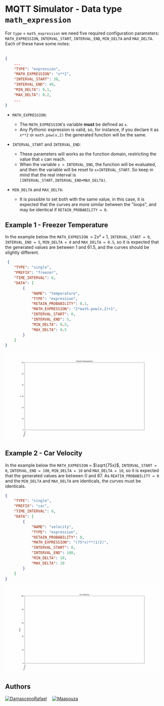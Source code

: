 # MQTT Simulator - Data type `math_expression`

For `type` = `math_expression` we need five required configuration parameters: `MATH_EXPRESSION`, `INTERVAL_START`, `INTERVAL_END`, `MIN_DELTA` and `MAX_DELTA`. Each of these have some notes:

```json

{
    ... 
    "TYPE": "expression",
    "MATH_EXPRESSION": "x**2",
    "INTERVAL_START": 30,
    "INTERVAL_END": 40,
    "MIN_DELTA": 0.1,
    "MAX_DELTA": 0.2,
    ...
}
```

* `MATH_EXPRESSION`: 
  * The  `MATH_EXPRESSION`'s variable **must** be defined as `x`. 
  * Any *Pythonic* expression is valid, so, for instance, if you declare it as `x**2` or `math.pow(x,2)` the generated function will be the same.

* `INTERVAL_START` and `INTERVAL_END`: 
  * These parameters will works as the function domain, restricting the value that `x` can reach. 
  * When the variable `x > INTERVAL_END`, the function will be evaluated, and then the variable will be reset to `x=INTERVAL_START`. So keep in mind that the real interval is `[INTERVAL_START,INTERVAL_END+MAX_DELTA)`.

* `MIN_DELTA` and `MAX_DELTA`:
  * It is possible to set both with the same value, in this case, it is expected that the curves are more similar between the "loops", and may be identical if `RETAIN_PROBABILITY = 0`.

## Example 1 - Freezer Temperature

In the example below the `MATH_EXPRESION `= $2x²+1$, `INTERVAL_START = 0`, `INTERVAL_END = 5`, `MIN_DELTA = 0` and `MAX_DELTA = 0.5`, so it is expected that the generated values are between 1 and 61.5, and the curves should be slightly different.


```json
 {
    "TYPE": "single",
    "PREFIX": "freezer",
    "TIME_INTERVAL": 6,
    "DATA": [
        {
            "NAME": "temperature",
            "TYPE": "expression",
            "RETAIN_PROBABILITY": 0.1,
            "MATH_EXPRESSION": "2*math.pow(x,2)+1",
            "INTERVAL_START": 0,
            "INTERVAL_END": 5,
            "MIN_DELTA": 0.5,
            "MAX_DELTA": 0.5
        }
    ]
}

```

![Freezer Temperature Example](images/expression-example-freezer.gif)

## Example 2 - Car Velocity

In the example below the `MATH_EXPRESION` = $\sqrt{75x}$, `INTERVAL_START = 0`, `INTERVAL_END = 100`, `MIN_DELTA = 10` and `MAX_DELTA = 10`, so it is expected that the generated values are between 0 and 87. As `REATIN_PROBABILITY = 0` and the `MIN_DELTA` and `MAX_DELTA` are identicals, the curves must be identicals.


```json
{
    "TYPE": "single",
    "PREFIX": "car",
    "TIME_INTERVAL": 6,
    "DATA": [
        {
            "NAME": "velocity",
            "TYPE": "expression",
            "RETAIN_PROBABILITY": 0,
            "MATH_EXPRESSION": "(75*x)**(1/2)",
            "INTERVAL_START": 0,
            "INTERVAL_END": 100,
            "MIN_DELTA": 10,
            "MAX_DELTA": 10
        }
    ]
}
```

![Freezer Temperature Example](images/expression-example-car.gif)



## Authors

[![DamascenoRafael](https://github.com/DamascenoRafael.png?size=70)](https://github.com/DamascenoRafael)
 [![Maasouza](https://github.com/Maasouza.png?size=70)](https://github.com/Maasouza)
